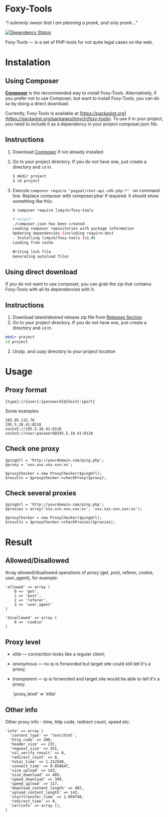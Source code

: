 # Foxy-Tools

_“I solemnly swear that I am planning a prank, and only prank…”_

[![Dependency Status](https://www.versioneye.com/user/projects/598595d20fb24f006398ac6a/badge.svg?style=flat-square)](https://www.versioneye.com/user/projects/598595d20fb24f006398ac6a)

Foxy-Tools — is a set of PHP-tools for not quite legal cases on the web.

# Instalation
## Using Composer

[**Composer**](https://getcomposer.org/) is the recommended way to install Foxy-Tools. Alternatively, if you prefer not to use Composer, but want to install Foxy-Tools, you can do so by doing a direct download.

Currently, Foxy-Tools is available at [https://packagist.org](https://packagist.org/packages/limych/foxy-tools). To use it in your project, you need to include it as a dependency in your project composer.json file.

## Instructions
1. Download [Composer](https://getcomposer.org/download/) if not already installed
2. Go to your project directory. If you do not have one, just create a directory and `cd` in.

    ```sh
    $ mkdir project
    $ cd project
    ```
3. Execute `composer require "paypal/rest-api-sdk-php:*" ` on command line. Replace composer with composer.phar if required. It should show something like this:

    ```sh
    $ composer require limych/foxy-tools

    # output:
    ./composer.json has been created
    Loading composer repositories with package information
    Updating dependencies (including require-dev)
    - Installing limych/foxy-tools (v1.0)
    Loading from cache

    Writing lock file
    Generating autoload files
    ```

## Using direct download

If you do not want to use composer, you can grab the zip that contains Foxy-Tools with all its dependencies with it.

## Instructions

1. Download latest/desired release zip file from [Releases Section](https://github.com/Limych/foxy-tools/releases)
2. Go to your project directory. If you do not have one, just create a directory and `cd` in.

```sh
mkdir project
cd project
```
2. Unzip, and copy directory to your project location

# Usage
## Proxy format

    {type}://{user}:{password}@{host}:{port}

Some examples:

    183.95.132.76
    195.5.18.41:8118
    socks5://195.5.18.41:8118
    socks5://user:password@195.5.18.41:8118

## Check one proxy

    $pingUrl = 'http://yourdomain.com/ping.php';
    $proxy = 'xxx.xxx.xxx.xxx:xx';

    $proxyChecker = new ProxyChecker($pingUrl);
    $results = $proxyChecker->checkProxy($proxy);

## Check several proxies

    $pingUrl = 'http://yourdomain.com/ping.php';
    $proxies = array('xxx.xxx.xxx.xxx:xx', 'xxx.xxx.xxx.xxx:xx');

    $proxyChecker = new ProxyChecker($pingUrl);
    $results = $proxyChecker->checkProxies($proxies);

# Result
## Allowed/Disallowed

Array allowed/disallowed operations of proxy (get, post, referer, cookie, user_agent), for example:

    'allowed' => array (
        0 => 'get',
        1 => 'post',
        2 => 'referer',
        3 => 'user_agent'
    )

    'disallowed' => array (
        0 => 'cookie'
    )

## Proxy level

- *elite* — connection looks like a regular client;
- *anonymous* — no ip is forworded but target site could still tell it's a proxy;
- *transparent* — ip is forworded and target site would be able to tell it's a proxy.

    'proxy_level' => 'elite'

## Other info

Other proxy info - time, http code, redirect count, speed etc:

    'info' => array (
      'content_type' => 'text/html',
      'http_code' => 200,
      'header_size' => 237,
      'request_size' => 351,
      'ssl_verify_result' => 0,
      'redirect_count' => 0,
      'total_time' => 1.212548,
      'connect_time' => 0.058647,
      'size_upload' => 143,
      'size_download' => 485,
      'speed_download' => 399,
      'speed_upload' => 117,
      'download_content_length' => 485,
      'upload_content_length' => 143,
      'starttransfer_time' => 1.059746,
      'redirect_time' => 0,
      'certinfo' => array (),
    )

